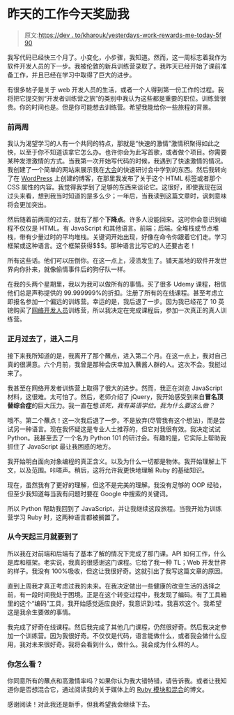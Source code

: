 # 昨天的工作今天奖励我

> 原文:[https://dev . to/kharouk/yesterdays-work-rewards-me-today-5f 90](https://dev.to/kharouk/yesterdays-work-rewards-me-today-5f90)

我写代码已经快三个月了。小变化，小步骤，我知道。然而，这一周标志着我作为软件开发人员的下一步。我被伦敦的新兵训练营录取了。我昨天已经开始了课前准备工作，并且已经在学习中取得了巨大的进步。

有很多帖子是关于 web 开发人员的生活，或者一个人得到第一份工作的过程。我将把它提交到“开发者训练营之旅”的类别中我认为这些都是重要的职位。训练营很贵。你的时间也是。但是你可能想去训练营。希望我能给你一些旅程的背景。

### 前两周

我认为渴望学习的人有一个共同的特点，那就是“快速的激情”激情积聚得如此之快，以至于你不知道该拿它怎么办。也许你会为此写首歌，或者做个项目。你需要某种发泄激情的方式。当我第一次开始写代码的时候，我遇到了快速激情的情况。我创建了一个简单的网站来展示我在[大会](//generalassemb.ly)的快速研讨会中学到的东西。然后我转向了在 [WordPress](http://monthlymotive.com) 上创建的博客，在那里我发布了关于这个 HTML 标签或者那个 CSS 属性的内容。我觉得我学到了足够的东西来谈论它。这很好，即使我现在回过头来看，想到我当时知道的是多么少；一年后，当我读到这篇文章时，讽刺意味将会更加突出。

然后随着前两周的过去，就有了那个**下降点**。许多人没能回来。这时你会意识到编程不仅仅是 HTML。有 JavaScript 和其他语言。前端；后端。全堆栈或节点堆栈，带有少量过时的平均堆栈。关键词开始出现，好像在命令你跟着它们走。学习框架或这种语言。这个框架获得$$$。那种语言比写它的人还要古老！

所有这些话。他们可以压倒你。在这一点上，浸渍发生了。铺天盖地的软件开发世界向你扑来，就像偷情事件后的狗仔队一样。

在我的头两个星期里，我以为我可以做所有的事情。买了很多 Udemy 课程，相信他们总是声称提供的 99.999999%的折扣。注册了所有的在线课程。甚至考虑立即报名参加一个偏远的训练营。幸运的是，我后退了一步。因为我已经花了 10 英镑购买了[网络开发人员](https://www.udemy.com/the-web-developer-bootcamp/)训练营，所以我决定在完成课程后，参加一次真正的真人训练营。

### 正月过去了，进入二月

接下来我所知道的是，我离开了那个蘸点，进入第二个月。在这一点上，我对自己真的很满意。六个月前，我曾是那种会庆幸加入蘸酱人群的人。这次不会。我挺过来了。

我甚至在网络开发者训练营上取得了很大的进步。然而，我正在浏览 JavaScript 材料，这很难。太可怕了。然后，老师介绍了 jQuery，我开始感受到来自**冒名顶替综合症**的巨大压力。我一直在想*该死，我有英语学位。我为什么要这么做？*

哦不。第二个蘸点！这一次我后退了一步。不是放弃(尽管我有这个想法)，而是尝试另一种语言。现在我怀疑这是专业人士推荐的，但它对我很有效。我决定试试 Python。我甚至去了一个名为 Python 101 的研讨会。有趣的是，它实际上帮助我抓住了 JavaScript 最让我困惑的地方。

我开始明白面向对象编程的真正含义。以及为什么一切都是物体。我开始理解上下文，以及范围。咔嗒声。稍后，这将允许我更快地理解 Ruby 的基础知识。

现在，虽然我有了更好的理解，但这不是完美的理解。我没有足够的 OOP 经验，但至少我知道每当我有问题时要在 Google 中搜索的关键词。

所以 Python 帮助我回到了 JavaScript，并让我继续这段旅程。当我开始为训练营学习 Ruby 时，这两种语言都被搁置了。

### 从今天起三月就要到了

所以我在对前端和后端有了基本了解的情况下完成了那门课。API 如何工作，什么是库和框架。老实说，我真的很感谢这门课程。它给了我一种 TL；Web 开发世界的样子。我没有 100%吸收，但这让我很好奇。这就引出了我写这篇文章的原因。

直到上周我才真正考虑过我的未来。在我决定做出一些健康的改变生活的选择之前，有一段时间我处于困境。正是在这个转变过程中，我发现了编码。有了工具箱里的这个“编码”工具，我开始感觉适应良好，我意识到:哇。我喜欢这个。我希望这是我余生要做的事情。

我完成了好奇在线课程。然后我完成了其他几门课程，仍然很好奇。然后我决定参加一个训练营。因为我很好奇。不仅仅是代码，语言能做什么，或者我会做什么应用，我对未来很好奇。我将会看到什么，做什么。我会成为什么样的人。

### 你怎么看？

你同意所有的蘸点和高激情率吗？如果你认为我大错特错，请告诉我。或者让我知道你是否想混合它，通过阅读我的关于媒体上的 [Ruby 模块和混合](https://medium.com/@codelist/mixin-it-up-ruby-style-9796a962ea92)的博文。

感谢阅读！对此我还是新手，但我希望我会继续下去。